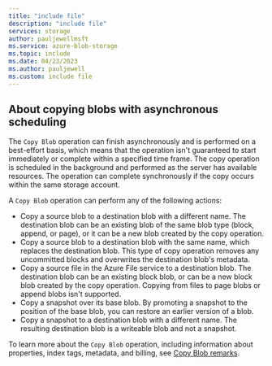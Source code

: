 ```yaml
---
title: "include file"
description: "include file"
services: storage
author: pauljewellmsft
ms.service: azure-blob-storage
ms.topic: include
ms.date: 04/23/2023
ms.author: pauljewell
ms.custom: include file
---
```


## About copying blobs with asynchronous scheduling

The `Copy Blob` operation can finish asynchronously and is performed on a best-effort basis, which means that the operation isn't guaranteed to start immediately or complete within a specified time frame. The copy operation is scheduled in the background and performed as the server has available resources.  The operation can complete synchronously if the copy occurs within the same storage account. 

A `Copy Blob` operation can perform any of the following actions:

- Copy a source blob to a destination blob with a different name. The destination blob can be an existing blob of the same blob type (block, append, or page), or it can be a new blob created by the copy operation.
- Copy a source blob to a destination blob with the same name, which replaces the destination blob. This type of copy operation removes any uncommitted blocks and overwrites the destination blob's metadata.
- Copy a source file in the Azure File service to a destination blob. The destination blob can be an existing block blob, or can be a new block blob created by the copy operation. Copying from files to page blobs or append blobs isn't supported.
- Copy a snapshot over its base blob. By promoting a snapshot to the position of the base blob, you can restore an earlier version of a blob.
- Copy a snapshot to a destination blob with a different name. The resulting destination blob is a writeable blob and not a snapshot.

To learn more about the `Copy Blob` operation, including information about properties, index tags, metadata, and billing, see [Copy Blob remarks](/rest/api/storageservices/copy-blob#remarks).